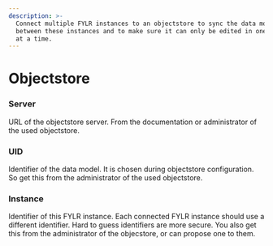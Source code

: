 ```yaml
---
description: >-
  Connect multiple FYLR instances to an objectstore to sync the data model
  between these instances and to make sure it can only be edited in one instance
  at a time.
---
```


# Objectstore

### Server

URL of the objectstore server. From the documentation or administrator of the used objectstore.

### UID

Identifier of the data model. It is chosen during objectstore configuration. So get this from the administrator of the used objectstore.

### Instance

Identifier of this FYLR instance. Each connected FYLR instance should use a different identifier. Hard to guess identifiers are more secure. You also get this from the administrator of the objecstore, or can propose one to them.
